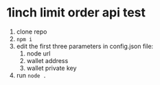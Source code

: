 # 1inch limit order api test

1. clone repo
2. `npm i`
3. edit the first three parameters in config.json file:
    1. node url
    2. wallet address
    3. wallet private key
4. run `node .`
